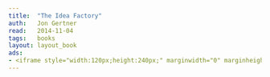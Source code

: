```yaml
---
title:	"The Idea Factory"
auth:	Jon Gertner
read:	2014-11-04
tags:	books
layout: layout_book
ads:
- <iframe style="width:120px;height:240px;" marginwidth="0" marginheight="0" scrolling="no" frameborder="0" src="//ws-na.amazon-adsystem.com/widgets/q?ServiceVersion=20070822&OneJS=1&Operation=GetAdHtml&MarketPlace=US&source=ss&ref=ss_til&ad_type=product_link&tracking_id=wojcadamkoszh-20&marketplace=amazon&region=US&placement=0143122797&asins=0143122797&linkId=C5TEX655RZEIAA2H&show_border=false&link_opens_in_new_window=true&price_color=333333&title_color=C00000&bg_color=FFFFFF"></iframe>
---
```






